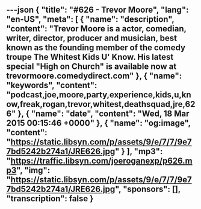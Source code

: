 ---json
{
  "title": "#626 - Trevor Moore",
  "lang": "en-US",
  "meta": [
    {
      "name": "description",
      "content": "Trevor Moore is a actor, comedian, writer, director, producer and musician, best known as the founding member of the comedy troupe The Whitest Kids U' Know. His latest special \"High on Church\" is available now at trevormoore.comedydirect.com"
    },
    {
      "name": "keywords",
      "content": "podcast,joe,moore,party,experience,kids,u,know,freak,rogan,trevor,whitest,deathsquad,jre,626"
    },
    {
      "name": "date",
      "content": "Wed, 18 Mar 2015 00:15:46 +0000"
    },
    {
      "name": "og:image",
      "content": "https://static.libsyn.com/p/assets/9/e/7/7/9e77bd5242b274a1/JRE626.jpg"
    }
  ],
  "mp3": "https://traffic.libsyn.com/joeroganexp/p626.mp3",
  "img": "https://static.libsyn.com/p/assets/9/e/7/7/9e77bd5242b274a1/JRE626.jpg",
  "sponsors": [],
  "transcription": false
}
---
<episode-header />

<timemark seconds="0" />

<transcribe-call-to-action />

<episode-footer />